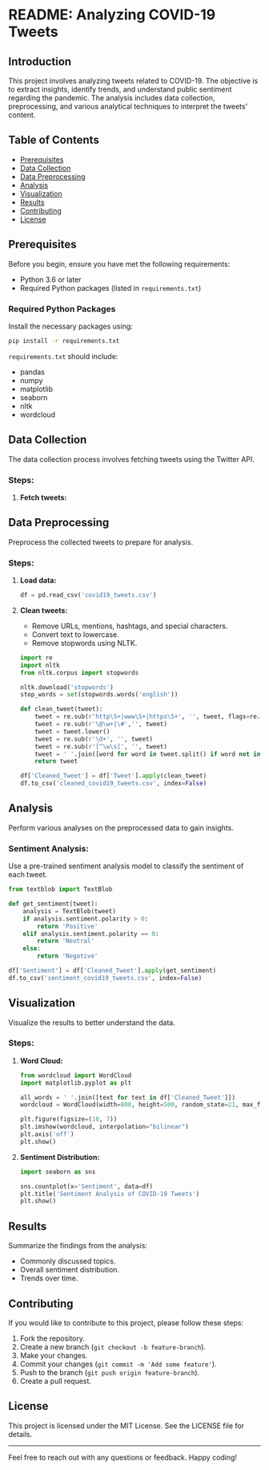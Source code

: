 # README: Analyzing COVID-19 Tweets

## Introduction
This project involves analyzing tweets related to COVID-19. The objective is to extract insights, identify trends, and understand public sentiment regarding the pandemic. The analysis includes data collection, preprocessing, and various analytical techniques to interpret the tweets' content.

## Table of Contents
- [Prerequisites](#prerequisites)
- [Data Collection](#data-collection)
- [Data Preprocessing](#data-preprocessing)
- [Analysis](#analysis)
- [Visualization](#visualization)
- [Results](#results)
- [Contributing](#contributing)
- [License](#license)

## Prerequisites
Before you begin, ensure you have met the following requirements:
- Python 3.6 or later
- Required Python packages (listed in `requirements.txt`)

### Required Python Packages
Install the necessary packages using:
```bash
pip install -r requirements.txt
```
`requirements.txt` should include:
- pandas
- numpy
- matplotlib
- seaborn
- nltk
- wordcloud


## Data Collection
The data collection process involves fetching tweets using the Twitter API.

### Steps:

1. **Fetch tweets:**
## Data Preprocessing
Preprocess the collected tweets to prepare for analysis.

### Steps:
1. **Load data:**
   ```python
   df = pd.read_csv('covid19_tweets.csv')
   ```

2. **Clean tweets:**
   - Remove URLs, mentions, hashtags, and special characters.
   - Convert text to lowercase.
   - Remove stopwords using NLTK.
   ```python
   import re
   import nltk
   from nltk.corpus import stopwords

   nltk.download('stopwords')
   stop_words = set(stopwords.words('english'))

   def clean_tweet(tweet):
       tweet = re.sub(r'http\S+|www\S+|https\S+', '', tweet, flags=re.MULTILINE)
       tweet = re.sub(r'\@\w+|\#','', tweet)
       tweet = tweet.lower()
       tweet = re.sub(r'\d+', '', tweet)
       tweet = re.sub(r'[^\w\s]', '', tweet)
       tweet = ' '.join([word for word in tweet.split() if word not in stop_words])
       return tweet

   df['Cleaned_Tweet'] = df['Tweet'].apply(clean_tweet)
   df.to_csv('cleaned_covid19_tweets.csv', index=False)
   ```

## Analysis
Perform various analyses on the preprocessed data to gain insights.

### Sentiment Analysis:
Use a pre-trained sentiment analysis model to classify the sentiment of each tweet.
```python
from textblob import TextBlob

def get_sentiment(tweet):
    analysis = TextBlob(tweet)
    if analysis.sentiment.polarity > 0:
        return 'Positive'
    elif analysis.sentiment.polarity == 0:
        return 'Neutral'
    else:
        return 'Negative'

df['Sentiment'] = df['Cleaned_Tweet'].apply(get_sentiment)
df.to_csv('sentiment_covid19_tweets.csv', index=False)
```

## Visualization
Visualize the results to better understand the data.

### Steps:
1. **Word Cloud:**
   ```python
   from wordcloud import WordCloud
   import matplotlib.pyplot as plt

   all_words = ' '.join([text for text in df['Cleaned_Tweet']])
   wordcloud = WordCloud(width=800, height=500, random_state=21, max_font_size=110).generate(all_words)

   plt.figure(figsize=(10, 7))
   plt.imshow(wordcloud, interpolation="bilinear")
   plt.axis('off')
   plt.show()
   ```

2. **Sentiment Distribution:**
   ```python
   import seaborn as sns

   sns.countplot(x='Sentiment', data=df)
   plt.title('Sentiment Analysis of COVID-19 Tweets')
   plt.show()
   ```

## Results
Summarize the findings from the analysis:
- Commonly discussed topics.
- Overall sentiment distribution.
- Trends over time.

## Contributing
If you would like to contribute to this project, please follow these steps:
1. Fork the repository.
2. Create a new branch (`git checkout -b feature-branch`).
3. Make your changes.
4. Commit your changes (`git commit -m 'Add some feature'`).
5. Push to the branch (`git push origin feature-branch`).
6. Create a pull request.

## License
This project is licensed under the MIT License. See the LICENSE file for details.

---

Feel free to reach out with any questions or feedback. Happy coding!
